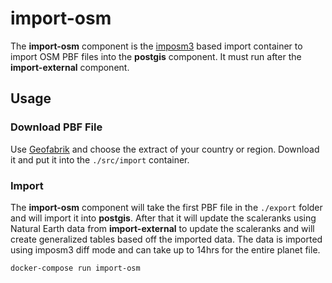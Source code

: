 # import-osm

The **import-osm** component is the [imposm3](https://github.com/omniscale/imposm3) based import container to import OSM PBF files into the **postgis** component.
It must run after the **import-external** component.

## Usage

### Download PBF File

Use [Geofabrik](http://download.geofabrik.de/index.html) and choose the extract
of your country or region. Download it and put it into the `./src/import` container.

### Import

The **import-osm** component will take the first PBF file in the `./export` folder
and will import it into **postgis**.
After that it will update the scaleranks using Natural Earth data from **import-external** to update the scaleranks and will create generalized tables based off
the imported data.
The data is imported using imposm3 diff mode and can take up to 14hrs for the entire planet file.

```
docker-compose run import-osm
```

